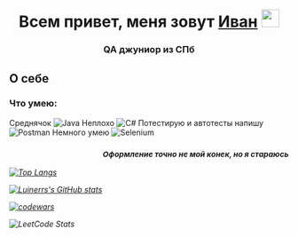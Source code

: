 <h1 align="center">Всем привет, меня зовут <a href="" target="_blank">Иван</a> 
<img src="https://github.com/blackcater/blackcater/raw/main/images/Hi.gif" height="32"/></h1>
<h3 align="center">QA джуниор из СПб</h3>

<h2 align="left">О себе</h2>
<h3 align="left">Что умею:</h3>

 Среднячок ![Java](https://img.shields.io/badge/java-%23ED8B00.svg?style=for-the-badge&logo=openjdk&logoColor=white)
 Неплохо ![C#](https://img.shields.io/badge/c%23-%23239120.svg?style=for-the-badge&logo=c-sharp&logoColor=white)
 Потестирую и автотесты напишу ![Postman](https://img.shields.io/badge/Postman-FF6C37?style=for-the-badge&logo=postman&logoColor=white)
 Немного умею ![Selenium](https://img.shields.io/badge/-selenium-%43B02A?style=for-the-badge&logo=selenium&logoColor=white)
<h3 align="right"><i><sup>Оформление точно не мой конек, но я стараюсь<sup><i></h3>

[![Top Langs](https://github-readme-stats.vercel.app/api/top-langs/?username=luinerr)](https://github.com/Luinerr)

[![Luinerrs's GitHub stats](https://github-readme-stats.vercel.app/api?username=luinerr)](https://github.com/Luinerr)

[![codewars](https://www.codewars.com/users/Luinerr/badges/small)](https://www.codewars.com/users/Luinerr) 

![LeetCode Stats](https://leetcard.jacoblin.cool/luinerr?theme=nord&font=Baloo%20Thambi%202)
<!--
**Luinerr/Luinerr** is a ✨ _special_ ✨ repository because its `README.md` (this file) appears on your GitHub profile.



Here are some ideas to get you started:

- 🔭 I’m currently working on ...
- 🌱 I’m currently learning ...
- 👯 I’m looking to collaborate on ...
- 🤔 I’m looking for help with ...
- 💬 Ask me about ...
- 📫 How to reach me: ...
- 😄 Pronouns: ...
- ⚡ Fun fact: ...
-->
